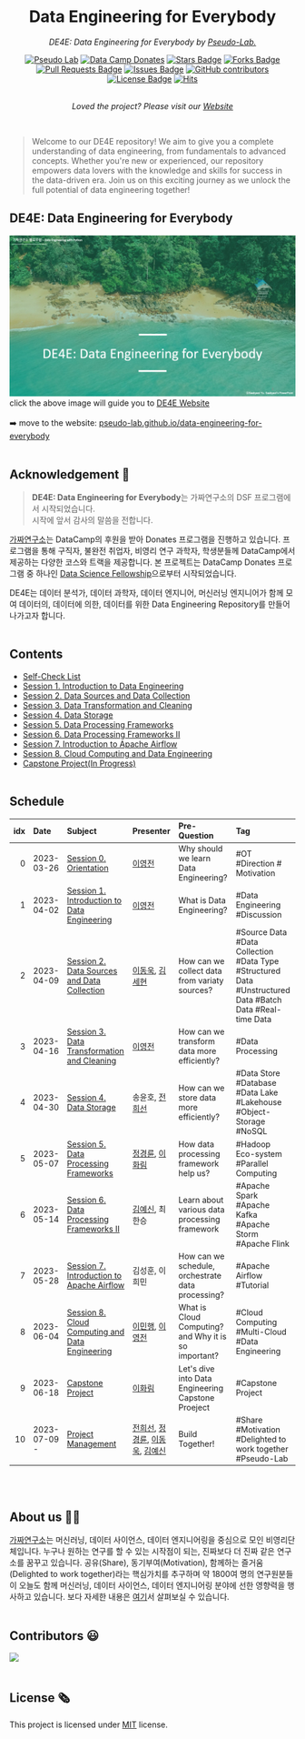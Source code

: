 <h1 align="center">Data Engineering for Everybody</h1>

<p align="center"><i>DE4E: Data Engineering for Everybody by <a href="https://pseudo-lab.com/">Pseudo-Lab.</a></i></p>

<div align="center">
<a href="https://pseudo-lab.com/"><img src="https://img.shields.io/badge/-Pseudo Lab-565CD8" alt="Pseudo Lab"/></a>
<a href="https://www.datacamp.com/donates"><img src="https://img.shields.io/badge/-Data Camp Donates-228b22" alt="Data Camp Donates"/></a>
<a href="https://github.com/elangosundar/awesome-README-templates/stargazers"><img src="https://img.shields.io/github/stars/elangosundar/awesome-README-templates" alt="Stars Badge"/></a>
<a href="https://github.com/elangosundar/awesome-README-templates/network/members"><img src="https://img.shields.io/github/forks/elangosundar/awesome-README-templates" alt="Forks Badge"/></a>
<a href="https://github.com/elangosundar/awesome-README-templates/pulls"><img src="https://img.shields.io/github/issues-pr/elangosundar/awesome-README-templates" alt="Pull Requests Badge"/></a>
<a href="https://github.com/elangosundar/awesome-README-templates/issues"><img src="https://img.shields.io/github/issues/elangosundar/awesome-README-templates" alt="Issues Badge"/></a>
<a href="https://github.com/elangosundar/awesome-README-templates/graphs/contributors"><img alt="GitHub contributors" src="https://img.shields.io/github/contributors/elangosundar/awesome-README-templates?color=2b9348"></a>
<a href="https://github.com/elangosundar/awesome-README-templates/blob/master/LICENSE"><img src="https://img.shields.io/github/license/elangosundar/awesome-README-templates?color=2b9348" alt="License Badge"/></a>
<a href="https://hits.seeyoufarm.com"><img src="https://hits.seeyoufarm.com/api/count/incr/badge.svg?url=https%3A%2F%2Fgithub.com%2FPseudo-Lab%2Fdata-engineering-for-everybody&count_bg=%2379C83D&title_bg=%23555555&icon=&icon_color=%23E7E7E7&title=hits&edge_flat=false" alt="Hits"/></a>
</div>
<br>
<p align="center"><i>Loved the project? Please visit our <a href="https://pseudo-lab.github.io/data-engineering-for-everybody">Website</a></i></p>
<br>

> Welcome to our DE4E repository! We aim to give you a complete understanding of data engineering, from fundamentals to advanced concepts. Whether you're new or experienced, our repository empowers data lovers with the knowledge and skills for success in the data-driven era. Join us on this exciting journey as we unlock the full potential of data engineering together!

<h2>DE4E: Data Engineering for Everybody</h2>

[![Data Engineering for Everybody](./img/de4e_main.png)](https://pseudo-lab.github.io/data-engineering-for-everybody)
click the above image will guide you to [DE4E Website](pseudo-lab.github.io/data-engineering-for-everybody)<br></br>
➡️ move to the website: [pseudo-lab.github.io/data-engineering-for-everybody](pseudo-lab.github.io/data-engineering-for-everybody)
<br></br>

<h2>Acknowledgement 🙏</h2>

> **DE4E: Data Engineering for Everybody**는 가짜연구소의 DSF 프로그램에서 시작되었습니다. <br>시작에 앞서 감사의 말씀을 전합니다.

[가짜연구소](https://pseudo-lab.com/)는 DataCamp의 후원을 받아 Donates 프로그램을 진행하고 있습니다. 프로그램을 통해 구직자, 불완전 취업자, 비영리 연구 과학자, 학생분들께 DataCamp에서 제공하는 다양한 코스와 트랙을 제공합니다. 본 프로젝트는 DataCamp Donates 프로그램 중 하나인 [Data Science Fellowship](https://pseudo-lab.com/c9013228f63342b689a96e18c0db32c8)으로부터 시작되었습니다. 

DE4E는 데이터 분석가, 데이터 과학자, 데이터 엔지니어, 머신러닝 엔지니어가 함께 모여 데이터의, 데이터에 의한, 데이터를 위한 Data Engineering Repository를 만들어 나가고자 합니다.
<br></br>


<!-- [![Data Engineering for Everybody](./img/de4e_main.png)](https://pseudo-lab.github.io/data-engineering-for-everybody)
click the above will guide you <a src='https://pseudo-lab.github.io/data-engineering-for-everybody'>DE4E Website!</a> -->

<!-- [![Pseudo-Lab](https://img.shields.io/badge/-PseudoLab-565CD8)](https://pseudo-lab.com/)
[![Data Science Fellowship](https://img.shields.io/badge/-DSF-32CD32)](https://url.kr/58h2mq)
[![DataCamp Donates](https://img.shields.io/badge/-DataCampDonates-228b22)](https://www.datacamp.com/donates)
[![Hits](https://hits.seeyoufarm.com/api/count/incr/badge.svg?url=https%3A%2F%2Fgithub.com%2FPseudo-Lab%2Fdata-engineering-for-everybody&count_bg=%2379C83D&title_bg=%23555555&icon=&icon_color=%23E7E7E7&title=hits&edge_flat=false)](https://hits.seeyoufarm.com) -->

<h2>Contents</h2>

* [Self-Check List]()
* [Session 1. Introduction to Data Engineering]()
* [Session 2. Data Sources and Data Collection]()
* [Session 3. Data Transformation and Cleaning]()
* [Session 4. Data Storage]()
* [Session 5. Data Processing Frameworks]()
* [Session 6. Data Processing Frameworks II]()
* [Session 7. Introduction to Apache Airflow]()
* [Session 8. Cloud Computing and Data Engineering]()
* [Capstone Project(In Progress)]()
<br></br>

<h2>Schedule</h2>

| idx |    Date    |             Subject          |     Presenter  |       Pre-Question     |           Tag               | 
|----:|:-----------|:-----------------------------|:---------------|:---------------------- |:----------------------------|
| 0   | 2023-03-26 |[Session 0. Orientation ](url) | [이영전](https://github.com/Steve-YJ)| Why should we learn Data Engineering? | #OT #Direction # Motivation |
| 1   | 2023-04-02 |[Session 1. Introduction to Data Engineering ](url) | [이영전](https://github.com/Steve-YJ)| What is Data Engineering? | #Data Engineering #Discussion |
| 2   | 2023-04-09 |[Session 2. Data Sources and Data Collection](url) | [이동욱](https://github.com/ehddnr301), [김세현](https://github.com/sehyun-seankim)| How can we collect data from variaty sources? | #Source Data #Data Collection #Data Type #Structured Data #Unstructured Data #Batch Data #Real-time Data |
| 3   | 2023-04-16 |[Session 3. Data Transformation and Cleaning](url) | [이영전](https://github.com/Steve-YJ)| How can we transform data more efficiently? | #Data Processing |
| 4   | 2023-04-30 |[Session 4. Data Storage](url) | 송윤호, [전희선](https://github.com/heehehe)| How can we store data more efficiently? | #Data Store #Database #Data Lake #Lakehouse #Object-Storage #NoSQL |
| 5   | 2023-05-07 |[Session 5. Data Processing Frameworks](url) | [정경륜](https://github.com/ryuni-dev), [이화림](https://github.com/HWALIMLEE)| How data processing framework help us? | #Hadoop Eco-system #Parallel Computing |
| 6   | 2023-05-14 |[Session 6. Data Processing Frameworks II](url) | [김예신](https://github.com/yesinkim), 최한승| Learn about various data processing framework | #Apache Spark #Apache Kafka #Apache Storm #Apache Flink |
| 7   | 2023-05-28 |[Session 7. Introduction to Apache Airflow](url) | 김성훈, 이희민 | How can we schedule, orchestrate data processing? | #Apache Airflow #Tutorial |
| 8   | 2023-06-04 |[Session 8. Cloud Computing and Data Engineering](url) | [이민행](https://github.com/PacoLee33), [이영전](https://github.com/Steve-YJ)| What is Cloud Computing? and Why it is so important? | #Cloud Computing #Multi-Cloud #Data Engineering |
| 9   | 2023-06-18 |[Capstone Project](url) | [이화림](https://github.com/HWALIMLEE)| Let's dive into Data Engineering Capstone Proeject | #Capstone Project |
| 10  | 2023-07-09 - |[Project Management](url) | [전희선](https://github.com/heehehe), [정경륜](https://github.com/ryuni-dev), [이동욱](https://github.com/ehddnr301), [김예신](https://github.com/yesinkim)  | Build Together! | #Share #Motivation #Delighted to work together #Pseudo-Lab |
<br></br>

<h2>About us 👋🏼</h2>

[가짜연구소](https://pseudo-lab.com/)는 머신러닝, 데이터 사이언스, 데이터 엔지니어링을 중심으로 모인 비영리단체입니다. 누구나 원하는 연구를 할 수 있는 시작점이 되는, 진짜보다 더 진짜 같은 연구소를 꿈꾸고 있습니다. 공유(Share), 동기부여(Motivation), 함께하는 즐거움(Delighted to work together)라는 핵심가치를 추구하며 약 1800여 명의 연구원분들이 오늘도 함께 머신러닝, 데이터 사이언스, 데이터 엔지니어링 분야에 선한 영향력을 행사하고 있습니다. 보다 자세한 내용은 [여기](https://pseudo-lab.com/)서 살펴보실 수 있습니다.
<br></br>

<h2>Contributors 😃</h2>
<a href="https://github.com/pseudo-lab/data-engineering-for-everybody/graphs/contributors">
  <img src="https://contrib.rocks/image?repo=pseudo-lab/data-engineering-for-everybody" />
</a>
<br></br>

<h2>License 🗞</h2>

This project is licensed under [MIT](https://opensource.org/licenses/MIT) license.
